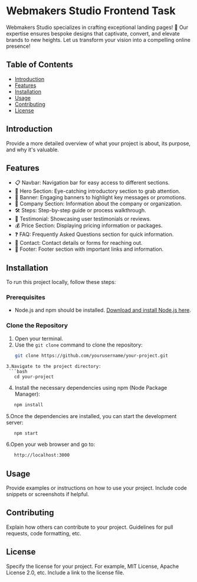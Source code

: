 # Webmakers Studio Frontend Task

Webmakers Studio specializes in crafting exceptional landing pages! 🚀 Our expertise ensures bespoke designs that captivate, convert, and elevate brands to new heights. Let us transform your vision into a compelling online presence!

## Table of Contents

- [Introduction](#introduction)
- [Features](#features)
- [Installation](#installation)
- [Usage](#usage)
- [Contributing](#contributing)
- [License](#license)

## Introduction

Provide a more detailed overview of what your project is about, its purpose, and why it's valuable.

## Features

- 📋 Navbar: Navigation bar for easy access to different sections.
- 🌟 Hero Section: Eye-catching introductory section to grab attention.
- 🎉 Banner: Engaging banners to highlight key messages or promotions.
- 👥 Company Section: Information about the company or organization.
- 🛠 Steps: Step-by-step guide or process walkthrough.
- 💬 Testimonial: Showcasing user testimonials or reviews.
- 💰 Price Section: Displaying pricing information or packages.
- ❓ FAQ: Frequently Asked Questions section for quick information.
- 📧 Contact: Contact details or forms for reaching out.
- 🦶 Footer: Footer section with important links and information.

## Installation

To run this project locally, follow these steps:
### Prerequisites

- Node.js and npm should be installed. [Download and install Node.js here](https://nodejs.org/).

### Clone the Repository

1. Open your terminal.
2. Use the `git clone` command to clone the repository:
   ```bash
   git clone https://github.com/yourusername/your-project.git
```
3.Navigate to the project directory:
 ```bash
   cd your-project
```
4. Install the necessary dependencies using npm (Node Package Manager):
```bash
   npm install
```
5.Once the dependencies are installed, you can start the development server:
```bash
   npm start
```
6.Open your web browser and go to:
```bash
   http://localhost:3000
```

## Usage

Provide examples or instructions on how to use your project. Include code snippets or screenshots if helpful.

## Contributing

Explain how others can contribute to your project. Guidelines for pull requests, code formatting, etc.

## License

Specify the license for your project. For example, MIT License, Apache License 2.0, etc. Include a link to the license file.
